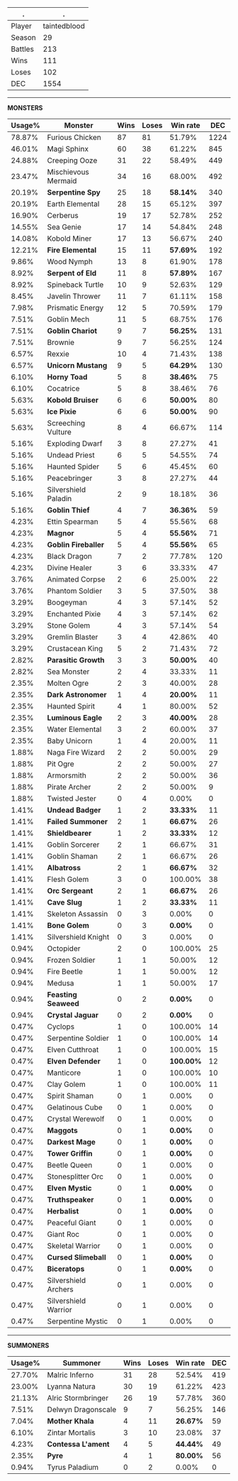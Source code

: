.|.
|-|-
Player|taintedblood
Season|29
Battles|213
Wins|111
Loses|102
DEC|1554

---
**MONSTERS**

Usage%|Monster|Wins|Loses|Win rate|DEC|
-|-|-|-|-|-|
78.87%|Furious Chicken|87|81|51.79%|1224|
46.01%|Magi Sphinx|60|38|61.22%|845|
24.88%|Creeping Ooze|31|22|58.49%|449|
23.47%|Mischievous Mermaid|34|16|68.00%|492|
20.19%|**Serpentine Spy**|25|18|**58.14%**|340|
20.19%|Earth Elemental|28|15|65.12%|397|
16.90%|Cerberus|19|17|52.78%|252|
14.55%|Sea Genie|17|14|54.84%|248|
14.08%|Kobold Miner|17|13|56.67%|240|
12.21%|**Fire Elemental**|15|11|**57.69%**|192|
9.86%|Wood Nymph|13|8|61.90%|178|
8.92%|**Serpent of Eld**|11|8|**57.89%**|167|
8.92%|Spineback Turtle|10|9|52.63%|129|
8.45%|Javelin Thrower|11|7|61.11%|158|
7.98%|Prismatic Energy|12|5|70.59%|179|
7.51%|Goblin Mech|11|5|68.75%|176|
7.51%|**Goblin Chariot**|9|7|**56.25%**|131|
7.51%|Brownie|9|7|56.25%|124|
6.57%|Rexxie|10|4|71.43%|138|
6.57%|**Unicorn Mustang**|9|5|**64.29%**|130|
6.10%|**Horny Toad**|5|8|**38.46%**|75|
6.10%|Cocatrice|5|8|38.46%|76|
5.63%|**Kobold Bruiser**|6|6|**50.00%**|80|
5.63%|**Ice Pixie**|6|6|**50.00%**|90|
5.63%|Screeching Vulture|8|4|66.67%|114|
5.16%|Exploding Dwarf|3|8|27.27%|41|
5.16%|Undead Priest|6|5|54.55%|74|
5.16%|Haunted Spider|5|6|45.45%|60|
5.16%|Peacebringer|3|8|27.27%|44|
5.16%|Silvershield Paladin|2|9|18.18%|36|
5.16%|**Goblin Thief**|4|7|**36.36%**|59|
4.23%|Ettin Spearman|5|4|55.56%|68|
4.23%|**Magnor**|5|4|**55.56%**|71|
4.23%|**Goblin Fireballer**|5|4|**55.56%**|65|
4.23%|Black Dragon|7|2|77.78%|120|
4.23%|Divine Healer|3|6|33.33%|47|
3.76%|Animated Corpse|2|6|25.00%|22|
3.76%|Phantom Soldier|3|5|37.50%|38|
3.29%|Boogeyman|4|3|57.14%|52|
3.29%|Enchanted Pixie|4|3|57.14%|62|
3.29%|Stone Golem|4|3|57.14%|54|
3.29%|Gremlin Blaster|3|4|42.86%|40|
3.29%|Crustacean King|5|2|71.43%|72|
2.82%|**Parasitic Growth**|3|3|**50.00%**|40|
2.82%|Sea Monster|2|4|33.33%|11|
2.35%|Molten Ogre|2|3|40.00%|28|
2.35%|**Dark Astronomer**|1|4|**20.00%**|11|
2.35%|Haunted Spirit|4|1|80.00%|52|
2.35%|**Luminous Eagle**|2|3|**40.00%**|28|
2.35%|Water Elemental|3|2|60.00%|37|
2.35%|Baby Unicorn|1|4|20.00%|11|
1.88%|Naga Fire Wizard|2|2|50.00%|29|
1.88%|Pit Ogre|2|2|50.00%|27|
1.88%|Armorsmith|2|2|50.00%|36|
1.88%|Pirate Archer|2|2|50.00%|9|
1.88%|Twisted Jester|0|4|0.00%|0|
1.41%|**Undead Badger**|1|2|**33.33%**|11|
1.41%|**Failed Summoner**|2|1|**66.67%**|26|
1.41%|**Shieldbearer**|1|2|**33.33%**|12|
1.41%|Goblin Sorcerer|2|1|66.67%|31|
1.41%|Goblin Shaman|2|1|66.67%|26|
1.41%|**Albatross**|2|1|**66.67%**|32|
1.41%|Flesh Golem|3|0|100.00%|38|
1.41%|**Orc Sergeant**|2|1|**66.67%**|26|
1.41%|**Cave Slug**|1|2|**33.33%**|11|
1.41%|Skeleton Assassin|0|3|0.00%|0|
1.41%|**Bone Golem**|0|3|**0.00%**|0|
1.41%|Silvershield Knight|0|3|0.00%|0|
0.94%|Octopider|2|0|100.00%|25|
0.94%|Frozen Soldier|1|1|50.00%|12|
0.94%|Fire Beetle|1|1|50.00%|12|
0.94%|Medusa|1|1|50.00%|17|
0.94%|**Feasting Seaweed**|0|2|**0.00%**|0|
0.94%|**Crystal Jaguar**|0|2|**0.00%**|0|
0.47%|Cyclops|1|0|100.00%|14|
0.47%|Serpentine Soldier|1|0|100.00%|14|
0.47%|Elven Cutthroat|1|0|100.00%|15|
0.47%|**Elven Defender**|1|0|**100.00%**|12|
0.47%|Manticore|1|0|100.00%|10|
0.47%|Clay Golem|1|0|100.00%|11|
0.47%|Spirit Shaman|0|1|0.00%|0|
0.47%|Gelatinous Cube|0|1|0.00%|0|
0.47%|Crystal Werewolf|0|1|0.00%|0|
0.47%|**Maggots**|0|1|**0.00%**|0|
0.47%|**Darkest Mage**|0|1|**0.00%**|0|
0.47%|**Tower Griffin**|0|1|**0.00%**|0|
0.47%|Beetle Queen|0|1|0.00%|0|
0.47%|Stonesplitter Orc|0|1|0.00%|0|
0.47%|**Elven Mystic**|0|1|**0.00%**|0|
0.47%|**Truthspeaker**|0|1|**0.00%**|0|
0.47%|**Herbalist**|0|1|**0.00%**|0|
0.47%|Peaceful Giant|0|1|0.00%|0|
0.47%|Giant Roc|0|1|0.00%|0|
0.47%|Skeletal Warrior|0|1|0.00%|0|
0.47%|**Cursed Slimeball**|0|1|**0.00%**|0|
0.47%|**Biceratops**|0|1|**0.00%**|0|
0.47%|Silvershield Archers|0|1|0.00%|0|
0.47%|Silvershield Warrior|0|1|0.00%|0|
0.47%|Serpentine Mystic|0|1|0.00%|0|

---
**SUMMONERS**

Usage%|Summoner|Wins|Loses|Win rate|DEC|
-|-|-|-|-|-|
27.70%|Malric Inferno|31|28|52.54%|419|
23.00%|Lyanna Natura|30|19|61.22%|423|
21.13%|Alric Stormbringer|26|19|57.78%|360|
7.51%|Delwyn Dragonscale|9|7|56.25%|146|
7.04%|**Mother Khala**|4|11|**26.67%**|59|
6.10%|Zintar Mortalis|3|10|23.08%|37|
4.23%|**Contessa L'ament**|4|5|**44.44%**|49|
2.35%|**Pyre**|4|1|**80.00%**|56|
0.94%|Tyrus Paladium|0|2|0.00%|0|
